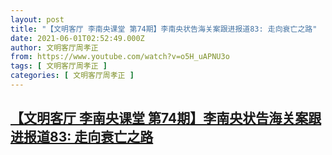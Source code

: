 ```yaml
---
layout: post
title: "【文明客厅 李南央课堂 第74期】李南央状告海关案跟进报道83: 走向衰亡之路"
date: 2021-06-01T02:52:49.000Z
author: 文明客厅周孝正
from: https://www.youtube.com/watch?v=o5H_uAPNU3o
tags: [ 文明客厅周孝正 ]
categories: [ 文明客厅周孝正 ]
---
```

<!--1622515969000-->
[【文明客厅 李南央课堂 第74期】李南央状告海关案跟进报道83: 走向衰亡之路](https://www.youtube.com/watch?v=o5H_uAPNU3o)
------

<div>

</div>
